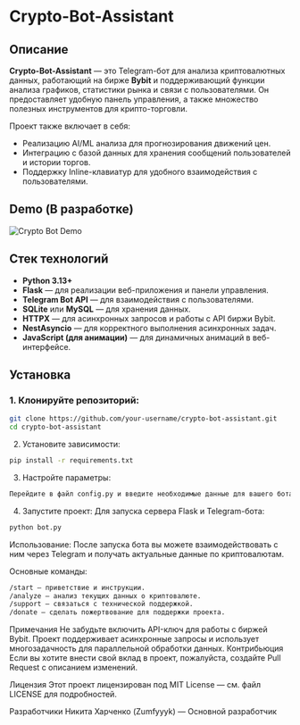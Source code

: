 # Crypto-Bot-Assistant

## Описание
**Crypto-Bot-Assistant** — это Telegram-бот для анализа криптовалютных данных, работающий на бирже **Bybit** и поддерживающий функции анализа графиков, статистики рынка и связи с пользователями. Он предоставляет удобную панель управления, а также множество полезных инструментов для крипто-торговли.

Проект также включает в себя:
- Реализацию AI/ML анализа для прогнозирования движений цен.
- Интеграцию с базой данных для хранения сообщений пользователей и истории торгов.
- Поддержку Inline-клавиатур для удобного взаимодействия с пользователями.

## Demo (В разработке)
![Crypto Bot Demo](https://media1.giphy.com/media/v1.Y2lkPTc5MGI3NjExdWk1Y2c4bWZ0ajgzbzltbHE0ZXV4aHplNXFidjFreDY0OWczcmZlZCZlcD12MV9pbnRlcm5hbF9naWZfYnlfaWQmY3Q9Zw/ytBoIyQ7ArpRirP0oh/giphy.gif)

## Стек технологий
- **Python 3.13+**
- **Flask** — для реализации веб-приложения и панели управления.
- **Telegram Bot API** — для взаимодействия с пользователями.
- **SQLite** или **MySQL** — для хранения данных.
- **HTTPX** — для асинхронных запросов и работы с API биржи Bybit.
- **NestAsyncio** — для корректного выполнения асинхронных задач.
- **JavaScript (для анимации)** — для динамичных анимаций в веб-интерфейсе.

## Установка

### 1. Клонируйте репозиторий:
```bash
git clone https://github.com/your-username/crypto-bot-assistant.git
cd crypto-bot-assistant
```
2. Установите зависимости:
```bash
pip install -r requirements.txt
```
3. Настройте параметры:
```bash
Перейдите в файл config.py и введите необходимые данные для вашего бота, такие как TOKEN, USERNAME, PASSWORD и другие параметры.
```
4. Запустите проект:
Для запуска сервера Flask и Telegram-бота:
```bash
python bot.py
```
Использование:
После запуска бота вы можете взаимодействовать с ним через Telegram и получать актуальные данные по криптовалютам.

Основные команды:
```bash
/start — приветствие и инструкции.
/analyze — анализ текущих данных о криптовалюте.
/support — связаться с технической поддержкой.
/donate — сделать пожертвование для поддержки проекта.
```
Примечания
Не забудьте включить API-ключ для работы с биржей Bybit.
Проект поддерживает асинхронные запросы и использует многозадачность для параллельной обработки данных.
Контрибьюция
Если вы хотите внести свой вклад в проект, пожалуйста, создайте Pull Request с описанием изменений.

Лицензия
Этот проект лицензирован под MIT License — см. файл LICENSE для подробностей.

Разработчики
Никита Харченко (Zumfyyyk) — Основной разработчик
